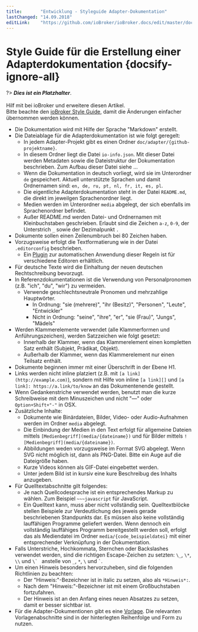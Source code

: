 ```yaml
---
title:       "Entwicklung - Styleguide Adapter-Dokumentation"
lastChanged: "14.09.2018"
editLink:    "https://github.com/ioBroker/ioBroker.docs/edit/master/docs/dev/adapterdocstyleguide.md"
---
```


# Style Guide für die Erstellung einer Adapterdokumentation {docsify-ignore-all}

?> ***Dies ist ein Platzhalter***.
   <br><br>
   Hilf mit bei ioBroker und erweitere diesen Artikel.  
   Bitte beachte den [ioBroker Style Guide](community/styleguidedoc), 
   damit die Änderungen einfacher übernommen werden können.

* Die Dokumentation wird mit Hilfe der Sprache "Markdown" erstellt.
* Die Dateiablage für die Adapterdokumentation ist wie folgt geregelt:
  * In jedem Adapter-Projekt gibt es einen Ordner
    `doc/adapter/{github-projektname}`.
  * In diesem Ordner liegt die Datei `io-info.json`.
    Mit dieser Datei werden Metadaten sowie die Dateistruktur der
    Dokumentation beschrieben. Zum Aufbau dieser Datei siehe ...
  * Wenn die Dokumentation in deutsch vorliegt, wird sie im Unterordner
    `de` gespeichert. Aktuell unterstützte Sprachen und damit Ordnernamen sind:
    `en, de, ru, pt, nl, fr, it, es, pl`.
  * Die eigentliche Adapterdokumentation steht in der Datei `README.md`,
    die direkt im jeweilgen Sprachenordner liegt.
  * Medien werden im Unterordner `media` abgelegt, der sich ebenfalls im
    Sprachenordner befindet.
  * Außer README.md werden Datei- und Ordnernamen mit Kleinbuchstaben geschrieben.
    Erlaubt sind die Zeichen `a-z`, `0-9`, der Unterstrich `_` sowie der
    Dezimalpunkt `.`
* Dokumente sollen einen Zeilenumbruch bei 80 Zeichen haben.
* Vorzugsweise erfolgt die Textformatierung wie in der Datei `.editorconfig`
  beschrieben.
  * Ein [Plugin][] zur automatischen Anwendung dieser Regeln ist für
    verschiedene Editoren erhältlich.
* Für deutsche Texte wird die Einhaltung der neuen deutschen Rechtschreibung
  bevorzugt.
* In Referenzdokumentationen ist die Verwendung von Personalpronomen (z.B.
  "ich", "du", "wir") zu vermeiden.
  * Verwende geschlechtsneutrale Pronomen und mehrzahlige Hauptwörter.
    * In Ordnung: "sie (mehrere)", "ihr (Besitz)", "Personen",
      "Leute", "Entwickler"
    * Nicht in Ordnung: "seine", "ihre", "er", "sie (Frau)", "Jungs", "Mädels"
* Werden Klammerelemente verwendet (alle Klammerformen und
  Anführungszeichen), werden Satzzeichen wie folgt gesetzt:
  * Innerhalb der Klammer, wenn das Klammerelement einen kompletten
    Satz enthält (Subjekt, Prädikat, Objekt).
  * Außerhalb der Klammer, wenn das Klammerelement nur einen Teilsatz
    enthält.
* Dokumente beginnen immer mit einer Überschrift in der Ebene H1.
* Links werden nicht inline platziert (z.B. mit `[a link](http://example.com)`),
  sondern mit Hilfe von inline `[a link][]` und
  `[a link]: https://a.link/to/know` an das Dokumentenende gestellt.
* Wenn Gedankenstriche verwendet werden, benutzt man die kurze Schreibweise
  mit dem Minuszeichen und nicht "—" oder `Option+Shift+"-"` in OSX.
* Zusätzliche Inhalte:
  * Dokumente wie Binärdateien, Bilder, Video- oder Audio-Aufnahmen werden
    im Ordner `media` abgelegt.
  * Die Einbindung der Medien in den Text erfolgt für allgemeine Dateien
    mittels `[Medienbegriff](media/{dateiname})` und für Bilder mittels
    `![Medienbegriff](media/{dateiname})`.
  * Abbildungen weden vorzugsweise im Format SVG abgelegt. Wenn SVG
    nicht möglich ist, dann als PNG-Datei. Bitte ein Auge auf die
    Dateigröße haben.
  * Kurze Videos können als GIF-Datei eingebettet werden.
  * Unter jedem Bild ist in kursiv eine kure Beschreibug des Inhalts
    anzugeben.
* Für Quelltextabschnitte gilt folgendes:
  * Je nach Quellcodesprache ist ein entsprechendes Markup zu wählen. Zum
    Beispiel `~~~javascript`  für JavaScript.
  * Ein Quelltext kann, muss aber nicht vollständig sein. Quelltextblöcke
    stellen Beispiele zur Verdeutlichung des jeweis gerade beschriebenen
    Standpunkts dar. Es müssen also keine vollständig lauffähigen Programme
    geliefert werden. Wenn dennoch ein vollständig lauffähiges Programm
    bereitgestellt werden soll, erfolgt das als Mediendatei im Ordner
    `media/{code_beispieldatei}` mit einer entsprechender Verknüpfung in
    der Dokumentation.
* Falls Unterstriche, Hochkommata, Sternchen oder Backslashes verwendet
  werden, sind die richtigen Escape-Zeichen zu setzten:
  `\_`, `\*`, `\\` und ``\` `` anstelle von `_`, `*`, `\` und `` ` ``.
* Um einen Hinweis besonders hervorzuheben, sind die folgenden Richtlinien
  zu beachten:
  * Der "Hinweis:"-Bezeichner ist in italic zu setzen, also als `*Hinweis*:`.
  * Nach dem "Hinweis:"-Bezeichner ist mit einem Großbuchstaben fortzufahren.
  * Der Hinweis ist an den Anfang eines neuen Absatzes zu setzen, damit er
    besser sichtbar ist.
* Für die Adapter-Dokumentionen gibt es eine [Vorlage][]. Die relevanten
  Vorlagenabschnitte sind in der hinterlegten Reihenfolge und Form zu nutzen.

[Plugin]: http://editorconfig.org/#download
[Vorlage]: dev/adaptertemplate
